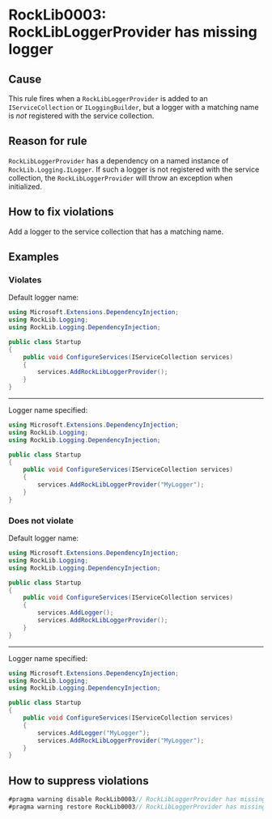 # RockLib0003: RockLibLoggerProvider has missing logger

## Cause

This rule fires when a `RockLibLoggerProvider` is added to an `IServiceCollection` or `ILoggingBuilder`, but a logger with a matching name is *not* registered with the service collection.

## Reason for rule

`RockLibLoggerProvider` has a dependency on a named instance of `RockLib.Logging.ILogger`. If such a logger is not registered with the service collection, the `RockLibLoggerProvider` will throw an exception when initialized.

## How to fix violations

Add a logger to the service collection that has a matching name.

## Examples

### Violates

Default logger name:

```c#
using Microsoft.Extensions.DependencyInjection;
using RockLib.Logging;
using RockLib.Logging.DependencyInjection;

public class Startup
{
    public void ConfigureServices(IServiceCollection services)
    {
        services.AddRockLibLoggerProvider();
    }
}
```

---

Logger name specified:

```c#
using Microsoft.Extensions.DependencyInjection;
using RockLib.Logging;
using RockLib.Logging.DependencyInjection;

public class Startup
{
    public void ConfigureServices(IServiceCollection services)
    {
        services.AddRockLibLoggerProvider("MyLogger");
    }
}
```

### Does not violate

Default logger name:

```c#
using Microsoft.Extensions.DependencyInjection;
using RockLib.Logging;
using RockLib.Logging.DependencyInjection;

public class Startup
{
    public void ConfigureServices(IServiceCollection services)
    {
        services.AddLogger();
        services.AddRockLibLoggerProvider();
    }
}
```

---

Logger name specified:

```c#
using Microsoft.Extensions.DependencyInjection;
using RockLib.Logging;
using RockLib.Logging.DependencyInjection;

public class Startup
{
    public void ConfigureServices(IServiceCollection services)
    {
        services.AddLogger("MyLogger");
        services.AddRockLibLoggerProvider("MyLogger");
    }
}
```

## How to suppress violations

```c#
#pragma warning disable RockLib0003// RockLibLoggerProvider has missing logger
#pragma warning restore RockLib0003// RockLibLoggerProvider has missing logger
```
